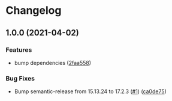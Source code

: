 # Changelog

## 1.0.0 (2021-04-02)


### Features

* bump dependencies ([2faa558](https://www.github.com/kissmybutton/motorcortex-abstracts/commit/2faa55854ee1fcb08224d3096273598fd3d03e9d))


### Bug Fixes

* Bump semantic-release from 15.13.24 to 17.2.3 ([#1](https://www.github.com/kissmybutton/motorcortex-abstracts/issues/1)) ([ca0de75](https://www.github.com/kissmybutton/motorcortex-abstracts/commit/ca0de75f23dab93ff055de3c9c3b5a7005ae8312))
